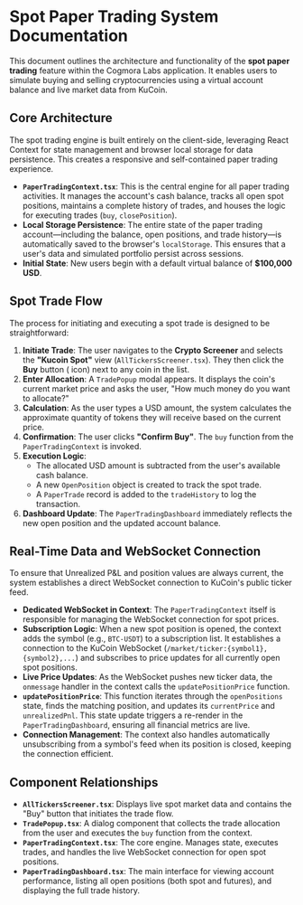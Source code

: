 # Spot Paper Trading System Documentation

This document outlines the architecture and functionality of the **spot paper trading** feature within the Cogmora Labs application. It enables users to simulate buying and selling cryptocurrencies using a virtual account balance and live market data from KuCoin.

## Core Architecture

The spot trading engine is built entirely on the client-side, leveraging React Context for state management and browser local storage for data persistence. This creates a responsive and self-contained paper trading experience.

- **`PaperTradingContext.tsx`**: This is the central engine for all paper trading activities. It manages the account's cash balance, tracks all open spot positions, maintains a complete history of trades, and houses the logic for executing trades (`buy`, `closePosition`).
- **Local Storage Persistence**: The entire state of the paper trading account—including the balance, open positions, and trade history—is automatically saved to the browser's `localStorage`. This ensures that a user's data and simulated portfolio persist across sessions.
- **Initial State**: New users begin with a default virtual balance of **$100,000 USD**.

## Spot Trade Flow

The process for initiating and executing a spot trade is designed to be straightforward:

1.  **Initiate Trade**: The user navigates to the **Crypto Screener** and selects the **"Kucoin Spot"** view (`AllTickersScreener.tsx`). They then click the **Buy** button (<ShoppingCart /> icon) next to any coin in the list.
2.  **Enter Allocation**: A `TradePopup` modal appears. It displays the coin's current market price and asks the user, "How much money do you want to allocate?"
3.  **Calculation**: As the user types a USD amount, the system calculates the approximate quantity of tokens they will receive based on the current price.
4.  **Confirmation**: The user clicks **"Confirm Buy"**. The `buy` function from the `PaperTradingContext` is invoked.
5.  **Execution Logic**:
    - The allocated USD amount is subtracted from the user's available cash balance.
    - A new `OpenPosition` object is created to track the spot trade.
    - A `PaperTrade` record is added to the `tradeHistory` to log the transaction.
6.  **Dashboard Update**: The `PaperTradingDashboard` immediately reflects the new open position and the updated account balance.

## Real-Time Data and WebSocket Connection

To ensure that Unrealized P&L and position values are always current, the system establishes a direct WebSocket connection to KuCoin's public ticker feed.

-   **Dedicated WebSocket in Context**: The `PaperTradingContext` itself is responsible for managing the WebSocket connection for spot prices.
-   **Subscription Logic**: When a new spot position is opened, the context adds the symbol (e.g., `BTC-USDT`) to a subscription list. It establishes a connection to the KuCoin WebSocket (`/market/ticker:{symbol1},{symbol2},...`) and subscribes to price updates for all currently open spot positions.
-   **Live Price Updates**: As the WebSocket pushes new ticker data, the `onmessage` handler in the context calls the `updatePositionPrice` function.
-   **`updatePositionPrice`**: This function iterates through the `openPositions` state, finds the matching position, and updates its `currentPrice` and `unrealizedPnl`. This state update triggers a re-render in the `PaperTradingDashboard`, ensuring all financial metrics are live.
-   **Connection Management**: The context also handles automatically unsubscribing from a symbol's feed when its position is closed, keeping the connection efficient.

## Component Relationships

-   **`AllTickersScreener.tsx`**: Displays live spot market data and contains the "Buy" button that initiates the trade flow.
-   **`TradePopup.tsx`**: A dialog component that collects the trade allocation from the user and executes the `buy` function from the context.
-   **`PaperTradingContext.tsx`**: The core engine. Manages state, executes trades, and handles the live WebSocket connection for open spot positions.
-   **`PaperTradingDashboard.tsx`**: The main interface for viewing account performance, listing all open positions (both spot and futures), and displaying the full trade history.
